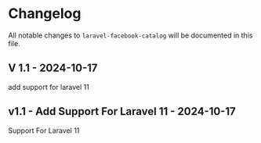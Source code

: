 # Changelog

All notable changes to `laravel-facebook-catalog` will be documented in this file.

## V 1.1 - 2024-10-17

add support for laravel 11

## v1.1 - Add Support For Laravel 11 - 2024-10-17

Support For Laravel 11
